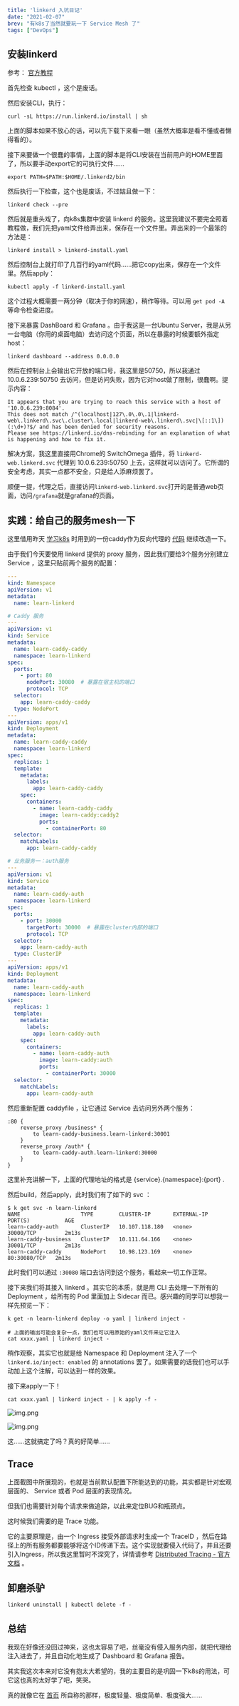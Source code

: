 ```yaml lw-blog-meta
title: 'linkerd 入坑日记'
date: "2021-02-07"
brev: "有k8s了当然就要玩一下 Service Mesh 了"
tags: ["DevOps"]
```

## 安装linkerd

参考： [官方教程](https://linkerd.io/2/getting-started/) 

首先检查 kubectl ，这个是废话。

然后安装CLI，执行：

```shell
curl -sL https://run.linkerd.io/install | sh
```

上面的脚本如果不放心的话，可以先下载下来看一眼（虽然大概率是看不懂或者懒得看的）。

接下来要做一个很蠢的事情，上面的脚本是将CLI安装在当前用户的HOME里面了，所以要手动export它的可执行文件……

```shell
export PATH=$PATH:$HOME/.linkerd2/bin
```

然后执行一下检查，这个也是废话，不过姑且做一下：

```shell
linkerd check --pre
```

然后就是重头戏了，向k8s集群中安装 linkerd 的服务。这里我建议不要完全照着教程做，我们先把yaml文件给弄出来，保存在一个文件里。弄出来的一个最笨的方法是：

```shell
linkerd install > linkerd-install.yaml 
```

然后控制台上就打印了几百行的yaml代码……把它copy出来，保存在一个文件里。然后apply：

```shell
kubectl apply -f linkerd-install.yaml 
```

这个过程大概需要一两分钟（取决于你的网速），稍作等待。可以用 `get pod -A` 等命令检查进度。

接下来暴露 DashBoard 和 Grafana 。由于我这是一台Ubuntu Server，我是从另一台电脑（你用的桌面电脑）去访问这个页面，所以在暴露的时候要额外指定host：

```shell
linkerd dashboard --address 0.0.0.0
```

然后在控制台上会输出它开放的端口号，我这里是50750，所以我通过 10.0.6.239:50750 去访问，但是访问失败，因为它对host做了限制，很蠢啊。提示内容：

```text
It appears that you are trying to reach this service with a host of '10.0.6.239:8084'.
This does not match /^(localhost|127\.0\.0\.1|linkerd-web\.linkerd\.svc\.cluster\.local|linkerd-web\.linkerd\.svc|\[::1\])(:\d+)?$/ and has been denied for security reasons.
Please see https://linkerd.io/dns-rebinding for an explanation of what is happening and how to fix it.
```

解决方案，我这里直接用Chrome的 SwitchOmega 插件，将 `linkerd-web.linkerd.svc` 代理到 10.0.6.239:50750 上去，这样就可以访问了。它所谓的安全考虑，其实一点都不安全，只是给人添麻烦罢了。

顺便一提，代理之后，直接访问`linkerd-web.linkerd.svc`打开的是普通web页面，访问`/grafana`就是grafana的页面。

## 实践：给自己的服务mesh一下

这里借用昨天 [学习k8s](./210206-learn-k8s.md) 时用到的一份caddy作为反向代理的 [代码](https://github.com/Saodd/learn-caddy) 继续改造一下。

由于我们今天要使用 linkerd 提供的 proxy 服务，因此我们要给3个服务分别建立 Service ，这里只贴前两个服务的配置：

```yaml
---
kind: Namespace
apiVersion: v1
metadata:
  name: learn-linkerd

# Caddy 服务
---
apiVersion: v1
kind: Service
metadata:
  name: learn-caddy-caddy
  namespace: learn-linkerd
spec:
  ports:
    - port: 80
      nodePort: 30080  # 暴露在宿主机的端口
      protocol: TCP
  selector:
    app: learn-caddy-caddy
  type: NodePort
---
apiVersion: apps/v1
kind: Deployment
metadata:
  name: learn-caddy-caddy
  namespace: learn-linkerd
spec:
  replicas: 1
  template:
    metadata:
      labels:
        app: learn-caddy-caddy
    spec:
      containers:
        - name: learn-caddy-caddy
          image: learn-caddy:caddy2
          ports:
            - containerPort: 80
  selector:
    matchLabels:
      app: learn-caddy-caddy

# 业务服务一：auth服务
---
apiVersion: v1
kind: Service
metadata:
  name: learn-caddy-auth
  namespace: learn-linkerd
spec:
  ports:
    - port: 30000
      targetPort: 30000  # 暴露在cluster内部的端口
      protocol: TCP
  selector:
    app: learn-caddy-auth
  type: ClusterIP
---
apiVersion: apps/v1
kind: Deployment
metadata:
  name: learn-caddy-auth
  namespace: learn-linkerd
spec:
  replicas: 1
  template:
    metadata:
      labels:
        app: learn-caddy-auth
    spec:
      containers:
        - name: learn-caddy-auth
          image: learn-caddy:auth
          ports:
            - containerPort: 30000
  selector:
    matchLabels:
      app: learn-caddy-auth
```

然后重新配置 caddyfile ，让它通过 Service 去访问另外两个服务：

```text
:80 {
    reverse_proxy /business* {
        to learn-caddy-business.learn-linkerd:30001
    }
    reverse_proxy /auth* {
        to learn-caddy-auth.learn-linkerd:30000
    }
}
```

这里补充讲解一下，上面的代理地址的格式是 {service}.{namespace}:{port} .

然后build，然后apply，此时我们有了如下的 svc ：

```shell
$ k get svc -n learn-linkerd
NAME                   TYPE        CLUSTER-IP       EXTERNAL-IP   PORT(S)           AGE
learn-caddy-auth       ClusterIP   10.107.118.180   <none>        30000/TCP         2m13s
learn-caddy-business   ClusterIP   10.111.64.166    <none>        30001/TCP         2m13s
learn-caddy-caddy      NodePort    10.98.123.169    <none>        80:30080/TCP   2m13s
```

此时我们可以通过 `:30080` 端口去访问到这个服务，看起来一切工作正常。

接下来我们将其接入 linkerd 。其实它的本质，就是用 CLI 去处理一下所有的 Deployment ，给所有的 Pod 里面加上 Sidecar 而已。感兴趣的同学可以想我一样先预览一下：

```shell
k get -n learn-linkerd deploy -o yaml | linkerd inject -

# 上面的输出可能会复杂一点，我们也可以用原始的yaml文件来让它注入
cat xxxx.yaml | linkerd inject -
```

稍作观察，其实它也就是给 Namespace 和 Deployment 注入了一个 `linkerd.io/inject: enabled` 的 annotations 罢了。如果需要的话我们也可以手动加上这个注解，可以达到一样的效果。

接下来apply一下！

```shell
cat xxxx.yaml | linkerd inject - | k apply -f -
```

![img.png](../pic/2021/Snipaste_2021-02-07_19-08-13.png)

![img.png](../pic/2021/Snipaste_2021-02-07_17-53-32.png)

这……这就搞定了吗？真的好简单……

## Trace

上面截图中所展现的，也就是当前默认配置下所能达到的功能，其实都是针对宏观层面的、 Service 或者 Pod 层面的表现情况。

但我们也需要针对每个请求来做追踪，以此来定位BUG和瓶颈点。

这时候我们需要的是 Trace 功能。

它的主要原理是，由一个 Ingress 接受外部请求时生成一个 TraceID ，然后在路径上的所有服务都要能够将这个ID传递下去。这个实现就要侵入代码了，并且还要引入Ingress，所以我这里暂时不深究了，详情请参考 [Distributed Tracing - 官方文档](https://linkerd.io/2/features/distributed-tracing/) 。

## 卸磨杀驴

```shell
linkerd uninstall | kubectl delete -f -
```

## 总结

我现在好像还没回过神来，这也太容易了吧，丝毫没有侵入服务内部，就把代理给注入进去了，并且自动化地生成了 Dashboard 和 Grafana 报告。

其实我这次本来对它没有抱太大希望的，我的主要目的是巩固一下k8s的用法，可它这也真的太好学了吧，笑哭。

真的就像它在 [首页](https://linkerd.io/) 所自称的那样，极度轻量、极度简单、极度强大……

